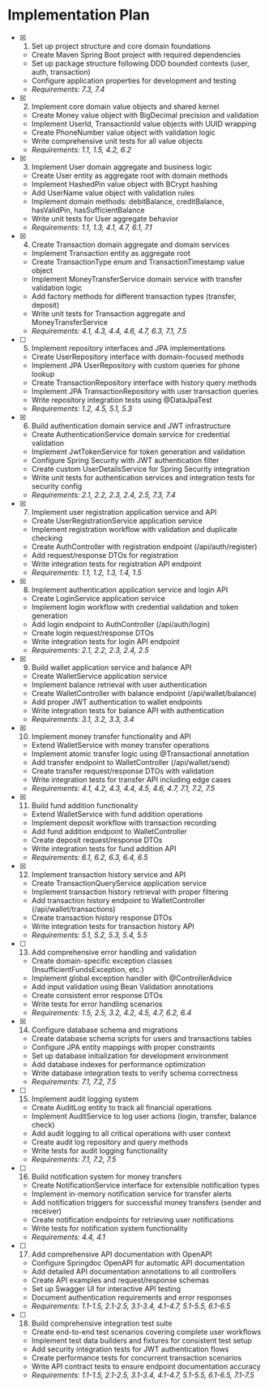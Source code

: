 # Implementation Plan

- [x] 1. Set up project structure and core domain foundations

  - Create Maven Spring Boot project with required dependencies
  - Set up package structure following DDD bounded contexts (user, auth, transaction)
  - Configure application properties for development and testing
  - _Requirements: 7.3, 7.4_

- [x] 2. Implement core domain value objects and shared kernel

  - Create Money value object with BigDecimal precision and validation
  - Implement UserId, TransactionId value objects with UUID wrapping
  - Create PhoneNumber value object with validation logic
  - Write comprehensive unit tests for all value objects
  - _Requirements: 1.1, 1.5, 4.2, 6.2_

- [x] 3. Implement User domain aggregate and business logic

  - Create User entity as aggregate root with domain methods
  - Implement HashedPin value object with BCrypt hashing
  - Add UserName value object with validation rules
  - Implement domain methods: debitBalance, creditBalance, hasValidPin, hasSufficientBalance
  - Write unit tests for User aggregate behavior
  - _Requirements: 1.1, 1.3, 4.1, 4.7, 6.1, 7.1_

- [x] 4. Create Transaction domain aggregate and domain services

  - Implement Transaction entity as aggregate root
  - Create TransactionType enum and TransactionTimestamp value object
  - Implement MoneyTransferService domain service with transfer validation logic
  - Add factory methods for different transaction types (transfer, deposit)
  - Write unit tests for Transaction aggregate and MoneyTransferService
  - _Requirements: 4.1, 4.3, 4.4, 4.6, 4.7, 6.3, 7.1, 7.5_

- [ ] 5. Implement repository interfaces and JPA implementations

  - Create UserRepository interface with domain-focused methods
  - Implement JPA UserRepository with custom queries for phone lookup
  - Create TransactionRepository interface with history query methods
  - Implement JPA TransactionRepository with user transaction queries
  - Write repository integration tests using @DataJpaTest
  - _Requirements: 1.2, 4.5, 5.1, 5.3_

- [x] 6. Build authentication domain service and JWT infrastructure

  - Create AuthenticationService domain service for credential validation
  - Implement JwtTokenService for token generation and validation
  - Configure Spring Security with JWT authentication filter
  - Create custom UserDetailsService for Spring Security integration
  - Write unit tests for authentication services and integration tests for security config
  - _Requirements: 2.1, 2.2, 2.3, 2.4, 2.5, 7.3, 7.4_

- [x] 7. Implement user registration application service and API

  - Create UserRegistrationService application service
  - Implement registration workflow with validation and duplicate checking
  - Create AuthController with registration endpoint (/api/auth/register)
  - Add request/response DTOs for registration
  - Write integration tests for registration API endpoint
  - _Requirements: 1.1, 1.2, 1.3, 1.4, 1.5_

- [x] 8. Implement authentication application service and login API

  - Create LoginService application service
  - Implement login workflow with credential validation and token generation
  - Add login endpoint to AuthController (/api/auth/login)
  - Create login request/response DTOs
  - Write integration tests for login API endpoint
  - _Requirements: 2.1, 2.2, 2.3, 2.4, 2.5_

- [x] 9. Build wallet application service and balance API

  - Create WalletService application service
  - Implement balance retrieval with user authentication
  - Create WalletController with balance endpoint (/api/wallet/balance)
  - Add proper JWT authentication to wallet endpoints
  - Write integration tests for balance API with authentication
  - _Requirements: 3.1, 3.2, 3.3, 3.4_

- [x] 10. Implement money transfer functionality and API

  - Extend WalletService with money transfer operations
  - Implement atomic transfer logic using @Transactional annotation
  - Add transfer endpoint to WalletController (/api/wallet/send)
  - Create transfer request/response DTOs with validation
  - Write integration tests for transfer API including edge cases
  - _Requirements: 4.1, 4.2, 4.3, 4.4, 4.5, 4.6, 4.7, 7.1, 7.2, 7.5_

- [x] 11. Build fund addition functionality

  - Extend WalletService with fund addition operations
  - Implement deposit workflow with transaction recording
  - Add fund addition endpoint to WalletController
  - Create deposit request/response DTOs
  - Write integration tests for fund addition API
  - _Requirements: 6.1, 6.2, 6.3, 6.4, 6.5_

- [x] 12. Implement transaction history service and API

  - Create TransactionQueryService application service
  - Implement transaction history retrieval with proper filtering
  - Add transaction history endpoint to WalletController (/api/wallet/transactions)
  - Create transaction history response DTOs
  - Write integration tests for transaction history API
  - _Requirements: 5.1, 5.2, 5.3, 5.4, 5.5_

- [ ] 13. Add comprehensive error handling and validation

  - Create domain-specific exception classes (InsufficientFundsException, etc.)
  - Implement global exception handler with @ControllerAdvice
  - Add input validation using Bean Validation annotations
  - Create consistent error response DTOs
  - Write tests for error handling scenarios
  - _Requirements: 1.5, 2.5, 3.2, 4.2, 4.5, 4.7, 6.2, 6.4_

- [x] 14. Configure database schema and migrations

  - Create database schema scripts for users and transactions tables
  - Configure JPA entity mappings with proper constraints
  - Set up database initialization for development environment
  - Add database indexes for performance optimization
  - Write database integration tests to verify schema correctness
  - _Requirements: 7.1, 7.2, 7.5_

- [ ] 15. Implement audit logging system

  - Create AuditLog entity to track all financial operations
  - Implement AuditService to log user actions (login, transfer, balance check)
  - Add audit logging to all critical operations with user context
  - Create audit log repository and query methods
  - Write tests for audit logging functionality
  - _Requirements: 7.1, 7.2, 7.5_

- [ ] 16. Build notification system for money transfers

  - Create NotificationService interface for extensible notification types
  - Implement in-memory notification service for transfer alerts
  - Add notification triggers for successful money transfers (sender and receiver)
  - Create notification endpoints for retrieving user notifications
  - Write tests for notification system functionality
  - _Requirements: 4.4, 4.1_

- [ ] 17. Add comprehensive API documentation with OpenAPI

  - Configure Springdoc OpenAPI for automatic API documentation
  - Add detailed API documentation annotations to all controllers
  - Create API examples and request/response schemas
  - Set up Swagger UI for interactive API testing
  - Document authentication requirements and error responses
  - _Requirements: 1.1-1.5, 2.1-2.5, 3.1-3.4, 4.1-4.7, 5.1-5.5, 6.1-6.5_

- [ ] 18. Build comprehensive integration test suite
  - Create end-to-end test scenarios covering complete user workflows
  - Implement test data builders and fixtures for consistent test setup
  - Add security integration tests for JWT authentication flows
  - Create performance tests for concurrent transaction scenarios
  - Write API contract tests to ensure endpoint documentation accuracy
  - _Requirements: 1.1-1.5, 2.1-2.5, 3.1-3.4, 4.1-4.7, 5.1-5.5, 6.1-6.5, 7.1-7.5_
